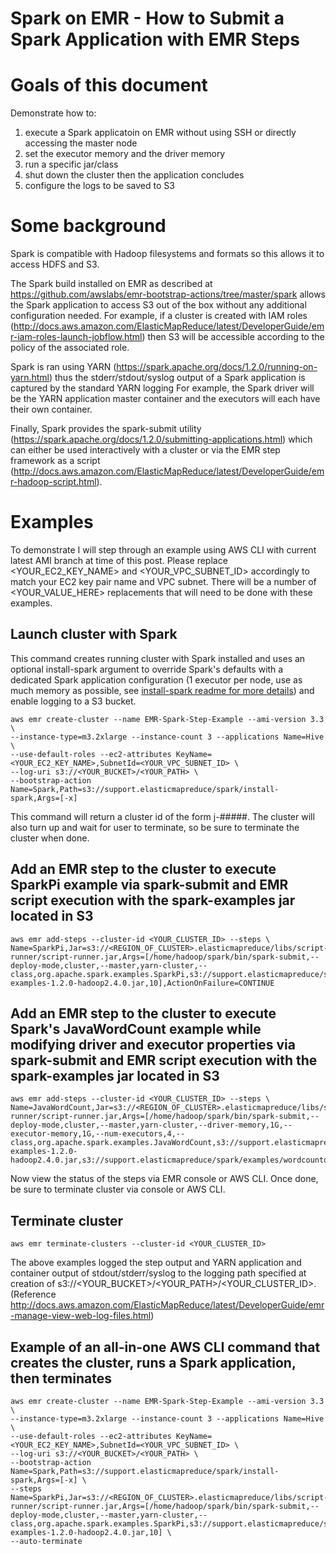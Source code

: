 Spark on EMR - How to Submit a Spark Application with EMR Steps
=====================

# Goals of this document

Demonstrate how to:
1) execute a Spark applicatoin on EMR without using SSH or directly accessing the master node
2) set the executor memory and the driver memory
3) run a specific jar/class
4) shut down the cluster then the application concludes
5) configure the logs to be saved to S3


# Some background

Spark is compatible with Hadoop filesystems and formats so this allows it to access HDFS and S3.

The Spark build installed on EMR as described at https://github.com/awslabs/emr-bootstrap-actions/tree/master/spark allows the Spark application to access S3 out of the box without any additional configuration needed. For example, if a cluster is created with IAM roles (http://docs.aws.amazon.com/ElasticMapReduce/latest/DeveloperGuide/emr-iam-roles-launch-jobflow.html) then S3 will be accessible according to the policy of the associated role.

Spark is ran using YARN (https://spark.apache.org/docs/1.2.0/running-on-yarn.html) thus the stderr/stdout/syslog output of a Spark application is captured by the standard YARN logging For example, the Spark driver will be the YARN application master container and the executors will each have their own container.

Finally, Spark provides the spark-submit utility (https://spark.apache.org/docs/1.2.0/submitting-applications.html) which can either be used interactively with a cluster or via the EMR step framework as a script (http://docs.aws.amazon.com/ElasticMapReduce/latest/DeveloperGuide/emr-hadoop-script.html).



# Examples

To demonstrate I will step through an example using AWS CLI with current latest AMI branch at time of this post. Please replace <YOUR_EC2_KEY_NAME> and <YOUR_VPC_SUBNET_ID> accordingly to match your EC2 key pair name and VPC subnet. There will be a number of <YOUR_VALUE_HERE> replacements that will need to be done with these examples.

## Launch cluster with Spark 

This command creates running cluster with Spark installed and uses an optional install-spark argument to override Spark's defaults with a dedicated Spark application configuration (1 executor per node, use as much memory as possible, see [install-spark readme for more details](../README.md)) and enable logging to a S3 bucket.

```
aws emr create-cluster --name EMR-Spark-Step-Example --ami-version 3.3 \
--instance-type=m3.2xlarge --instance-count 3 --applications Name=Hive  \
--use-default-roles --ec2-attributes KeyName=<YOUR_EC2_KEY_NAME>,SubnetId=<YOUR_VPC_SUBNET_ID> \
--log-uri s3://<YOUR_BUCKET>/<YOUR_PATH> \
--bootstrap-action Name=Spark,Path=s3://support.elasticmapreduce/spark/install-spark,Args=[-x]
```


This command will return a cluster id of the form j-#####. The cluster will also turn up and wait for user to terminate, so be sure to terminate the cluster when done.

## Add an EMR step to the cluster to execute SparkPi example via spark-submit and EMR script execution with the spark-examples jar located in S3

```
aws emr add-steps --cluster-id <YOUR_CLUSTER_ID> --steps \
Name=SparkPi,Jar=s3://<REGION_OF_CLUSTER>.elasticmapreduce/libs/script-runner/script-runner.jar,Args=[/home/hadoop/spark/bin/spark-submit,--deploy-mode,cluster,--master,yarn-cluster,--class,org.apache.spark.examples.SparkPi,s3://support.elasticmapreduce/spark/1.2.0/spark-examples-1.2.0-hadoop2.4.0.jar,10],ActionOnFailure=CONTINUE
```


## Add an EMR step to the cluster to execute Spark's JavaWordCount example while modifying driver and executor properties via spark-submit and EMR script execution with the spark-examples jar located in S3

```
aws emr add-steps --cluster-id <YOUR_CLUSTER_ID> --steps \
Name=JavaWordCount,Jar=s3://<REGION_OF_CLUSTER>.elasticmapreduce/libs/script-runner/script-runner.jar,Args=[/home/hadoop/spark/bin/spark-submit,--deploy-mode,cluster,--master,yarn-cluster,--driver-memory,1G,--executor-memory,1G,--num-executors,4,--class,org.apache.spark.examples.JavaWordCount,s3://support.elasticmapreduce/spark/1.2.0/spark-examples-1.2.0-hadoop2.4.0.jar,s3://support.elasticmapreduce/spark/examples/wordcountdata],ActionOnFailure=CONTINUE
```


Now view the status of the steps via EMR console or AWS CLI. Once done, be sure to terminate cluster via console or AWS CLI.

## Terminate cluster

```
aws emr terminate-clusters --cluster-id <YOUR_CLUSTER_ID>
```


The above examples logged the step output and YARN application and container output of stdout/stderr/syslog to the logging path specified at creation of s3://<YOUR_BUCKET>/<YOUR_PATH>/<YOUR_CLUSTER_ID>. (Reference http://docs.aws.amazon.com/ElasticMapReduce/latest/DeveloperGuide/emr-manage-view-web-log-files.html)


## Example of an all-in-one AWS CLI command that creates the cluster, runs a Spark application, then terminates

```
aws emr create-cluster --name EMR-Spark-Step-Example --ami-version 3.3 \
--instance-type=m3.2xlarge --instance-count 3 --applications Name=Hive  \
--use-default-roles --ec2-attributes KeyName=<YOUR_EC2_KEY_NAME>,SubnetId=<YOUR_VPC_SUBNET_ID> \
--log-uri s3://<YOUR_BUCKET>/<YOUR_PATH> \
--bootstrap-action Name=Spark,Path=s3://support.elasticmapreduce/spark/install-spark,Args=[-x] \
--steps Name=SparkPi,Jar=s3://<REGION_OF_CLUSTER>.elasticmapreduce/libs/script-runner/script-runner.jar,Args=[/home/hadoop/spark/bin/spark-submit,--deploy-mode,cluster,--master,yarn-cluster,--class,org.apache.spark.examples.SparkPi,s3://support.elasticmapreduce/spark/1.2.0/spark-examples-1.2.0-hadoop2.4.0.jar,10] \
--auto-terminate
```



